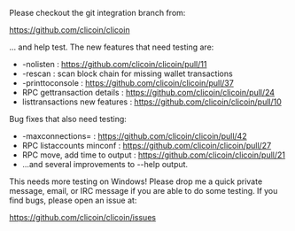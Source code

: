 Please checkout the git integration branch from:

https://github.com/clicoin/clicoin

... and help test.  The new features that need testing are:

* -nolisten : https://github.com/clicoin/clicoin/pull/11
* -rescan : scan block chain for missing wallet transactions
* -printtoconsole : https://github.com/clicoin/clicoin/pull/37
* RPC gettransaction details : https://github.com/clicoin/clicoin/pull/24
* listtransactions new features : https://github.com/clicoin/clicoin/pull/10

Bug fixes that also need testing:

* -maxconnections= : https://github.com/clicoin/clicoin/pull/42
* RPC listaccounts minconf : https://github.com/clicoin/clicoin/pull/27
* RPC move, add time to output : https://github.com/clicoin/clicoin/pull/21
* ...and several improvements to --help output.

This needs more testing on Windows!  Please drop me a quick private message, email, or IRC message if you are able to do some testing.  If you find bugs, please open an issue at:

https://github.com/clicoin/clicoin/issues
